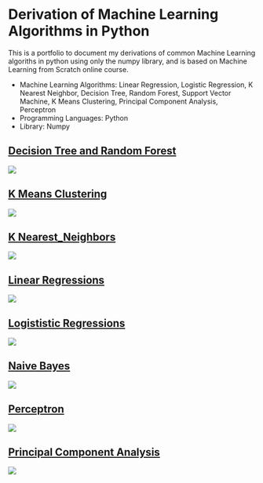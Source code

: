 # Derivation of Machine Learning Algorithms in Python
This is a portfolio to document my derivations of common Machine Learning algoriths in python using only the numpy library, and is based on Machine Learning from Scratch online course. 
* Machine Learning Algorithms: Linear Regression, Logistic Regression, K Nearest Neighbor, Decision Tree, Random Forest, Support Vector Machine, K Means Clustering, Principal Component Analysis, Perceptron
* Programming Languages: Python
* Library: Numpy

## [Decision Tree and Random Forest](https://github.com/mbyoung99/ML_Algorithm_Derivations/tree/main/Decision_Trees_Random_Forests)
![](/Images/LinearModelPlotMultiVar_.png)

## [K Means Clustering](https://github.com/mbyoung99/ML_Algorithm_Derivations/tree/main/K_Means_Clustering)
![](/Images/LinearModelPlotMultiVar_.png)

## [K Nearest_Neighbors](https://github.com/mbyoung99/ML_Algorithm_Derivations/tree/main/K_Nearest_Neighbors)
![](/Images/LinearModelPlotMultiVar_.png)

## [Linear Regressions](https://github.com/mbyoung99/ML_Algorithm_Derivations/tree/main/Linear_Regressions)
![](/Images/LinearModelPlotMultiVar_.png)

## [Logististic Regressions](https://github.com/mbyoung99/ML_Algorithm_Derivations/tree/main/Logististic_Regressions)
![](/Images/LinearModelPlotMultiVar_.png)

## [Naive Bayes](https://github.com/mbyoung99/ML_Algorithm_Derivations/tree/main/Naive_Bayes)
![](/Images/LinearModelPlotMultiVar_.png)

## [Perceptron](https://github.com/mbyoung99/ML_Algorithm_Derivations/tree/main/Perceptron)
![](/Images/LinearModelPlotMultiVar_.png)

## [Principal Component Analysis](https://github.com/mbyoung99/ML_Algorithm_Derivations/tree/main/Principal_Component_Analysis)
![](/Images/LinearModelPlotMultiVar_.png)

